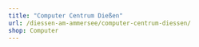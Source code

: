 ```yaml
---
title: "Computer Centrum Dießen"
url: /diessen-am-ammersee/computer-centrum-diessen/
shop: Computer
---
```

